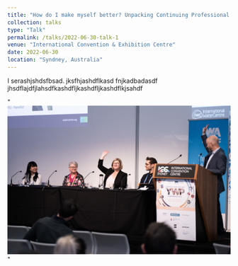 ```yaml
---
title: "How do I make myself better? Unpacking Continuing Professional Development Outcomes and Approaches for Water Professionals"
collection: talks
type: "Talk"
permalink: /talks/2022-06-30-talk-1
venue: "International Convention & Exhibition Centre"
date: 2022-06-30
location: "Syndney, Australia"
---
```

I serashjshdsfbsad. jksfhjashdflkasd fnjkadbadasdf
jhsdflajdfjlahsdfkashdfljkashdfljkashdflkjsahdf

"<br/><img src='/images/20220630talk.jpg'>"

